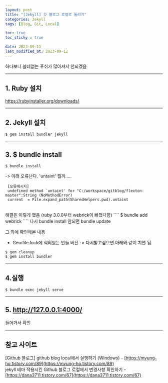 ```yaml
---
layout: post
title: "[Jekyll] 깃 블로그 로컬로 돌리기"
categories: Jekyll
tags: [Blog, Git, Local]

toc: true
toc_sticky : true

date: 2023-09-11
last_modified_at: 2023-09-12
---
```


하다보니 쓸데없는 푸쉬가 많아져서 안되겠음

---
## 1. Ruby 설치
https://rubyinstaller.org/downloads/

---
## 2. Jekyll 설치
```` shell
$ gem install bundler jekyll
````

--- 
## 3. $ bundle install  
````shell
$ bundle install 
````
-> 아래 오류난다. 'untaint' 뭘까.....
```` text
 [오류메시지]
 undefined method `untaint' for "C:/workspace/gitblog/flexton-master":String (NoMethodError)
 current  = File.expand_path(SharedHelpers.pwd).untaint
````
<br/>
해결은 이렇게 했음 (ruby 3.0.0부터 webrick이 빠졌다함)
````
$ bundle add webrick
````
다시 bundle install 안되면 bundle update

<br/>  


그 외에 확인해본 내용 
* Gemfile.lock에 적혀있는 번들 버전 -> 다시받고싶으면 아래와 같이 치면 됨
```` shell
$ gem cleanup
$ gem install bundler
````

---
## 4.실행
```` shell
$ bundle exec jekyll serve
````

---
## 5. http://127.0.0.1:4000/
들어가서 확인



---
## 참고 사이트  
[Github 블로그] github blog local에서 실행하기 (Windows) - [https://myung-ho.tistory.com/89](https://myung-ho.tistory.com/89)  
jekyll 테마 적용시킨 Github 블로그 로컬에서 변경사항 확인하기 - [https://dana3711.tistory.com/67](https://dana3711.tistory.com/67)